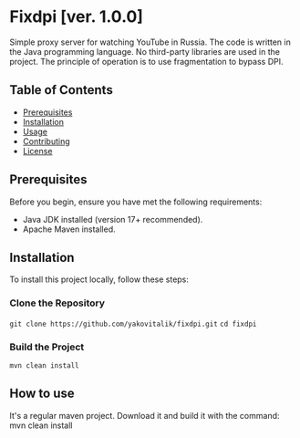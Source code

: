 # Fixdpi [ver. 1.0.0]

Simple proxy server for watching YouTube in Russia.
The code is written in the Java programming language.
No third-party libraries are used in the project.
The principle of operation is to use fragmentation to bypass DPI.

## Table of Contents
- [Prerequisites](#prerequisites)
- [Installation](#installation)
- [Usage](#usage)
- [Contributing](#contributing)
- [License](#license)

## Prerequisites
Before you begin, ensure you have met the following requirements:
* Java JDK installed (version 17+ recommended).
* Apache Maven installed.

## Installation
To install this project locally, follow these steps:

### Clone the Repository

```git clone https://github.com/yakovitalik/fixdpi.git```
```cd fixdpi```

### Build the Project

```mvn clean install```

## How to use

It's a regular maven project. Download it and build it with the command: 
mvn clean install
